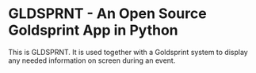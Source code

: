 # GLDSPRNT - An Open Source Goldsprint App in Python

This is GLDSPRNT. It is used together with a Goldsprint system to display any needed information on screen during an event.
